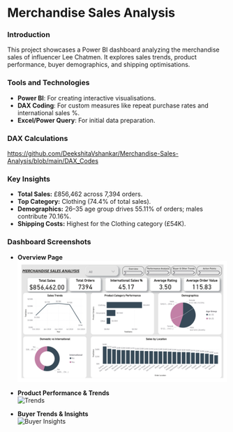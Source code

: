 # Merchandise Sales Analysis

### Introduction
This project showcases a Power BI dashboard analyzing the merchandise sales of influencer Lee Chatmen. It explores sales trends, product performance, buyer demographics, and shipping optimisations.

### Tools and Technologies
- **Power BI**: For creating interactive visualisations.
- **DAX Coding**: For custom measures like repeat purchase rates and international sales %.  
- **Excel/Power Query**: For initial data preparation.

### DAX Calculations

https://github.com/DeekshitaVshankar/Merchandise-Sales-Analysis/blob/main/DAX_Codes

### Key Insights

- **Total Sales:** £856,462 across 7,394 orders.
- **Top Category:** Clothing (74.4% of total sales).
- **Demographics:** 26–35 age group drives 55.11% of orders; males contribute 70.16%.
- **Shipping Costs:** Highest for the Clothing category (£54K).

### Dashboard Screenshots

- **Overview Page**  
  ![Overview](https://github.com/DeekshitaVshankar/Merchandise-Sales-Analysis/blob/main/Deekshita_Overviewpage-0001.jpg)

- **Product Performance & Trends**  
  ![Trends]([Images/product_trends.png](https://github.com/DeekshitaVshankar/Merchandise-Sales-Analysis/blob/main/Deekshita_Onyx_Performance_page-0002.jpg))

- **Buyer Trends & Insights**  
  ![Buyer Insights]([Images/buyer_insights.png](https://github.com/DeekshitaVshankar/Merchandise-Sales-Analysis/blob/main/Deekshita_Onyx_Buyer_page-0003.jpg))

